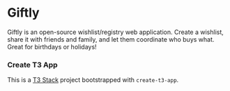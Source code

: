 # Giftly

Giftly is an open-source wishlist/registry web application.
Create a wishlist, share it with friends and family, and let them coordinate who buys what.
Great for birthdays or holidays!

### Create T3 App

This is a [T3 Stack](https://create.t3.gg/) project bootstrapped with `create-t3-app`.
